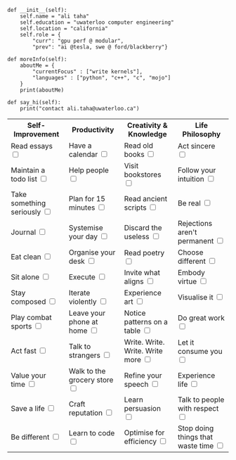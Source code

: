 
    def __init__(self):
        self.name = "ali taha"
        self.education = "uwaterloo computer engineering"
        self.location = "california"
        self.role = {
            "curr": "gpu perf @ modular",
            "prev": "ai @tesla, swe @ ford/blackberry"}

    def moreInfo(self):
        aboutMe = {
            "currentFocus" : ["write kernels"],
            "languages" : ["python", "c++", "c", "mojo"]
        }
        print(aboutMe)

    def say_hi(self):
        print("contact ali.taha@uwaterloo.ca")

<table>
  <tr>
    <th>Self-Improvement</th>
    <th>Productivity</th>
    <th>Creativity & Knowledge</th>
    <th>Life Philosophy</th>
  </tr>
  <tr>
    <td>Read essays <input type="checkbox"></td>
    <td>Have a calendar <input type="checkbox"></td>
    <td>Read old books <input type="checkbox"></td>
    <td>Act sincere <input type="checkbox"></td>
  </tr>
  <tr>
    <td>Maintain a todo list <input type="checkbox"></td>
    <td>Help people <input type="checkbox"></td>
    <td>Visit bookstores <input type="checkbox"></td>
    <td>Follow your intuition <input type="checkbox"></td>
  </tr>
  <tr>
    <td>Take something seriously <input type="checkbox"></td>
    <td>Plan for 15 minutes <input type="checkbox"></td>
    <td>Read ancient scripts <input type="checkbox"></td>
    <td>Be real <input type="checkbox"></td>
  </tr>
  <tr>
    <td>Journal <input type="checkbox"></td>
    <td>Systemise your day <input type="checkbox"></td>
    <td>Discard the useless <input type="checkbox"></td>
    <td>Rejections aren't permanent <input type="checkbox"></td>
  </tr>
  <tr>
    <td>Eat clean <input type="checkbox"></td>
    <td>Organise your desk <input type="checkbox"></td>
    <td>Read poetry <input type="checkbox"></td>
    <td>Choose different <input type="checkbox"></td>
  </tr>
  <tr>
    <td>Sit alone <input type="checkbox"></td>
    <td>Execute <input type="checkbox"></td>
    <td>Invite what aligns <input type="checkbox"></td>
    <td>Embody virtue <input type="checkbox"></td>
  </tr>
  <tr>
    <td>Stay composed <input type="checkbox"></td>
    <td>Iterate violently <input type="checkbox"></td>
    <td>Experience art <input type="checkbox"></td>
    <td>Visualise it <input type="checkbox"></td>
  </tr>
  <tr>
    <td>Play combat sports <input type="checkbox"></td>
    <td>Leave your phone at home <input type="checkbox"></td>
    <td>Notice patterns on a table <input type="checkbox"></td>
    <td>Do great work <input type="checkbox"></td>
  </tr>
  <tr>
    <td>Act fast <input type="checkbox"></td>
    <td>Talk to strangers <input type="checkbox"></td>
    <td>Write. Write. Write. Write more <input type="checkbox"></td>
    <td>Let it consume you <input type="checkbox"></td>
  </tr>
  <tr>
    <td>Value your time <input type="checkbox"></td>
    <td>Walk to the grocery store <input type="checkbox"></td>
    <td>Refine your speech <input type="checkbox"></td>
    <td>Experience life <input type="checkbox"></td>
  </tr>
  <tr>
    <td>Save a life <input type="checkbox"></td>
    <td>Craft reputation <input type="checkbox"></td>
    <td>Learn persuasion <input type="checkbox"></td>
    <td>Talk to people with respect <input type="checkbox"></td>
  </tr>
  <tr>
    <td>Be different <input type="checkbox"></td>
    <td>Learn to code <input type="checkbox"></td>
    <td>Optimise for efficiency <input type="checkbox"></td>
    <td>Stop doing things that waste time <input type="checkbox"></td>
  </tr>
</table>
